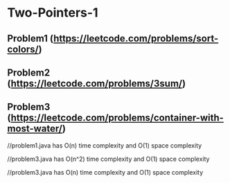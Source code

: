 # Two-Pointers-1

## Problem1 (https://leetcode.com/problems/sort-colors/)

## Problem2 (https://leetcode.com/problems/3sum/)

## Problem3 (https://leetcode.com/problems/container-with-most-water/)


//problem1.java has O(n) time complexity and O(1) space complexity

//problem3.java has O(n^2) time complexity and O(1) space complexity

//problem3.java has O(n) time complexity and O(1) space complexity